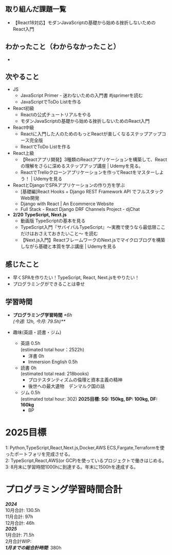 ## 取り組んだ課題一覧
- 【React18対応】モダンJavaScriptの基礎から始める挫折しないためのReact入門

## わかったこと（わからなかったこと）
- 

## 次やること
- JS
  - JavaScript Primer - 迷わないための入門書 #jsprimerを読む
  - JavaScriptでToDo Listを作る
- React初級
  - Reactの公式チュートリアルをやる
  - モダンJavaScriptの基礎から始める挫折しないためのReact入門
- React中級
  - Reactに入門した人のためのもっとReactが楽しくなるステップアップコース完全版
  - ReactでToDo Listを作る
- React上級
  - 【Reactアプリ開発】3種類のReactアプリケーションを構築して、Reactの理解をさらに深めるステップアップ講座 | Udemyを見る。
  - ReactでTrelloクローンアプリケーションを作ってReactをマスターしよう！ | Udemyを見る
- ReactとDjangoでSPAアプリケーションの作り方を学ぶ
  - [基礎編]React Hooks + Django REST Framework API でフルスタックWeb開発
  - Django with React | An Ecommerce Website
  - Full Stack - React Django DRF Channels Project - djChat
- **2/20 TypeScript, Next.js**
  - 動画版 TypeScriptの基本を見る
  - TypeScript入門『サバイバルTypeScript』〜実務で使うなら最低限ここだけはおさえておきたいこと〜 を読む
  - 【Next.js入門】ReactフレームワークのNext.jsでマイクロブログを構築しながら基礎と本質を学ぶ講座 | Udemyを見る

## 感じたこと
- 早くSPAを作りたい！TypeScript, React, Next.jsをやりたい！
- プログラミングができることは幸せ

## 学習時間
- **プログラミング学習時間**
_*6h<br>
(今週: 12h, 今月: 79.5h)**_

- 趣味(英語・読書・ジム)
  - 英語 0.5h<br>(estimated total hour：2522h)
    - 洋書 0h
    - Immersion English 0.5h
  - 読書 0h<br>(estimated total read: 218books)
    - プロテスタンティズムの倫理と資本主義の精神
    - 後世への最大遺物　デンマルク国の話
  - ジム 0.5h<br>(estimated total hour: 302) **2025目標: SQ: 150kg, BP: 100kg, DF: 160kg**
    - BP

# 2025目標
1: Python,TypeScript,React,Next.js,Docker,AWS ECS,Fargate,Terraformを使ったポートフォリを完成させる。<br>
2: TypeScript,React,AWS(or GCP)を使っているプロジェクトで働きはじめる。<br>
3: 8月末に学習時間1000hに到達する。年末に1500hを達成する。<br>

# プログラミング学習時間合計
_**2024**_<br>
10月合計: 130.5h<br>
11月合計: 97h<br>
12月合計: 46h<br>
_**2025**_<br>
1月合計: 71.5h<br>
2月合計WIP: <br>
_**1月までの総合計時間**_: 380h
